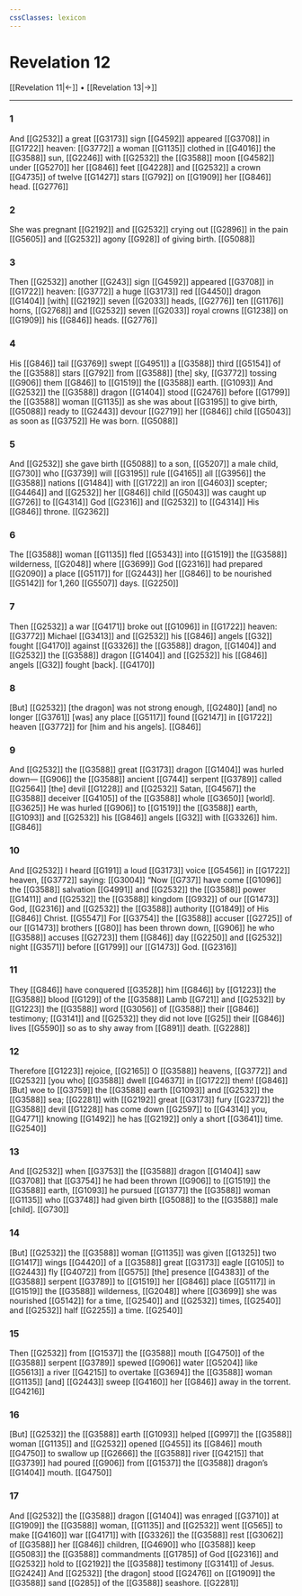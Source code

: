 ```yaml
---
cssClasses: lexicon
---
```


# Revelation 12

[[Revelation 11|←]] • [[Revelation 13|→]]

---

### 1
And [[G2532]] a great [[G3173]] sign [[G4592]] appeared [[G3708]] in [[G1722]] heaven: [[G3772]] a woman [[G1135]] clothed in [[G4016]] the [[G3588]] sun, [[G2246]] with [[G2532]] the [[G3588]] moon [[G4582]] under [[G5270]] her [[G846]] feet [[G4228]] and [[G2532]] a crown [[G4735]] of twelve [[G1427]] stars [[G792]] on [[G1909]] her [[G846]] head. [[G2776]]

### 2
She was pregnant [[G2192]] and [[G2532]] crying out [[G2896]] in the pain [[G5605]] and [[G2532]] agony [[G928]] of giving birth. [[G5088]]

### 3
Then [[G2532]] another [[G243]] sign [[G4592]] appeared [[G3708]] in [[G1722]] heaven: [[G3772]] a huge [[G3173]] red [[G4450]] dragon [[G1404]] [with] [[G2192]] seven [[G2033]] heads, [[G2776]] ten [[G1176]] horns, [[G2768]] and [[G2532]] seven [[G2033]] royal crowns [[G1238]] on [[G1909]] his [[G846]] heads. [[G2776]]

### 4
His [[G846]] tail [[G3769]] swept [[G4951]] a [[G3588]] third [[G5154]] of the [[G3588]] stars [[G792]] from [[G3588]] [the] sky, [[G3772]] tossing [[G906]] them [[G846]] to [[G1519]] the [[G3588]] earth. [[G1093]] And [[G2532]] the [[G3588]] dragon [[G1404]] stood [[G2476]] before [[G1799]] the [[G3588]] woman [[G1135]] as she was about [[G3195]] to give birth, [[G5088]] ready to [[G2443]] devour [[G2719]] her [[G846]] child [[G5043]] as soon as [[G3752]] He was born. [[G5088]]

### 5
And [[G2532]] she gave birth [[G5088]] to a son, [[G5207]] a male child, [[G730]] who [[G3739]] will [[G3195]] rule [[G4165]] all [[G3956]] the [[G3588]] nations [[G1484]] with [[G1722]] an iron [[G4603]] scepter; [[G4464]] and [[G2532]] her [[G846]] child [[G5043]] was caught up [[G726]] to [[G4314]] God [[G2316]] and [[G2532]] to [[G4314]] His [[G846]] throne. [[G2362]]

### 6
The [[G3588]] woman [[G1135]] fled [[G5343]] into [[G1519]] the [[G3588]] wilderness, [[G2048]] where [[G3699]] God [[G2316]] had prepared [[G2090]] a place [[G5117]] for [[G2443]] her [[G846]] to be nourished [[G5142]] for 1,260 [[G5507]] days. [[G2250]]

### 7
Then [[G2532]] a war [[G4171]] broke out [[G1096]] in [[G1722]] heaven: [[G3772]] Michael [[G3413]] and [[G2532]] his [[G846]] angels [[G32]] fought [[G4170]] against [[G3326]] the [[G3588]] dragon, [[G1404]] and [[G2532]] the [[G3588]] dragon [[G1404]] and [[G2532]] his [[G846]] angels [[G32]] fought [back]. [[G4170]]

### 8
[But] [[G2532]] [the dragon] was not strong enough, [[G2480]] [and] no longer [[G3761]] [was] any place [[G5117]] found [[G2147]] in [[G1722]] heaven [[G3772]] for [him and his angels]. [[G846]]

### 9
And [[G2532]] the [[G3588]] great [[G3173]] dragon [[G1404]] was hurled down— [[G906]] the [[G3588]] ancient [[G744]] serpent [[G3789]] called [[G2564]] [the] devil [[G1228]] and [[G2532]] Satan, [[G4567]] the [[G3588]] deceiver [[G4105]] of the [[G3588]] whole [[G3650]] [world]. [[G3625]] He was hurled [[G906]] to [[G1519]] the [[G3588]] earth, [[G1093]] and [[G2532]] his [[G846]] angels [[G32]] with [[G3326]] him. [[G846]]

### 10
And [[G2532]] I heard [[G191]] a loud [[G3173]] voice [[G5456]] in [[G1722]] heaven, [[G3772]] saying: [[G3004]] “Now [[G737]] have come [[G1096]] the [[G3588]] salvation [[G4991]] and [[G2532]] the [[G3588]] power [[G1411]] and [[G2532]] the [[G3588]] kingdom [[G932]] of our [[G1473]] God, [[G2316]] and [[G2532]] the [[G3588]] authority [[G1849]] of His [[G846]] Christ. [[G5547]] For [[G3754]] the [[G3588]] accuser [[G2725]] of our [[G1473]] brothers [[G80]] has been thrown down, [[G906]] he who [[G3588]] accuses [[G2723]] them [[G846]] day [[G2250]] and [[G2532]] night [[G3571]] before [[G1799]] our [[G1473]] God. [[G2316]]

### 11
They [[G846]] have conquered [[G3528]] him [[G846]] by [[G1223]] the [[G3588]] blood [[G129]] of the [[G3588]] Lamb [[G721]] and [[G2532]] by [[G1223]] the [[G3588]] word [[G3056]] of [[G3588]] their [[G846]] testimony; [[G3141]] and [[G2532]] they did not love [[G25]] their [[G846]] lives [[G5590]] so as to shy away from [[G891]] death. [[G2288]]

### 12
Therefore [[G1223]] rejoice, [[G2165]] O [[G3588]] heavens, [[G3772]] and [[G2532]] [you who] [[G3588]] dwell [[G4637]] in [[G1722]] them! [[G846]] [But] woe to [[G3759]] the [[G3588]] earth [[G1093]] and [[G2532]] the [[G3588]] sea; [[G2281]] with [[G2192]] great [[G3173]] fury [[G2372]] the [[G3588]] devil [[G1228]] has come down [[G2597]] to [[G4314]] you, [[G4771]] knowing [[G1492]] he has [[G2192]] only a short [[G3641]] time. [[G2540]]

### 13
And [[G2532]] when [[G3753]] the [[G3588]] dragon [[G1404]] saw [[G3708]] that [[G3754]] he had been thrown [[G906]] to [[G1519]] the [[G3588]] earth, [[G1093]] he pursued [[G1377]] the [[G3588]] woman [[G1135]] who [[G3748]] had given birth [[G5088]] to the [[G3588]] male [child]. [[G730]]

### 14
[But] [[G2532]] the [[G3588]] woman [[G1135]] was given [[G1325]] two [[G1417]] wings [[G4420]] of a [[G3588]] great [[G3173]] eagle [[G105]] to [[G2443]] fly [[G4072]] from [[G575]] [the] presence [[G4383]] of the [[G3588]] serpent [[G3789]] to [[G1519]] her [[G846]] place [[G5117]] in [[G1519]] the [[G3588]] wilderness, [[G2048]] where [[G3699]] she was nourished [[G5142]] for a time, [[G2540]] and [[G2532]] times, [[G2540]] and [[G2532]] half [[G2255]] a time. [[G2540]]

### 15
Then [[G2532]] from [[G1537]] the [[G3588]] mouth [[G4750]] of the [[G3588]] serpent [[G3789]] spewed [[G906]] water [[G5204]] like [[G5613]] a river [[G4215]] to overtake [[G3694]] the [[G3588]] woman [[G1135]] [and] [[G2443]] sweep [[G4160]] her [[G846]] away in the torrent. [[G4216]]

### 16
[But] [[G2532]] the [[G3588]] earth [[G1093]] helped [[G997]] the [[G3588]] woman [[G1135]] and [[G2532]] opened [[G455]] its [[G846]] mouth [[G4750]] to swallow up [[G2666]] the [[G3588]] river [[G4215]] that [[G3739]] had poured [[G906]] from [[G1537]] the [[G3588]] dragon’s [[G1404]] mouth. [[G4750]]

### 17
And [[G2532]] the [[G3588]] dragon [[G1404]] was enraged [[G3710]] at [[G1909]] the [[G3588]] woman, [[G1135]] and [[G2532]] went [[G565]] to make [[G4160]] war [[G4171]] with [[G3326]] the [[G3588]] rest [[G3062]] of [[G3588]] her [[G846]] children, [[G4690]] who [[G3588]] keep [[G5083]] the [[G3588]] commandments [[G1785]] of God [[G2316]] and [[G2532]] hold to [[G2192]] the [[G3588]] testimony [[G3141]] of Jesus. [[G2424]] And [[G2532]] [the dragon] stood [[G2476]] on [[G1909]] the [[G3588]] sand [[G285]] of the [[G3588]] seashore. [[G2281]]

